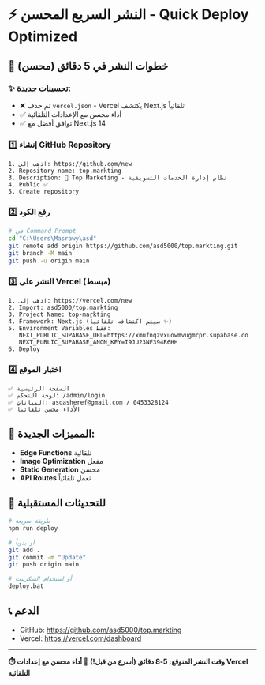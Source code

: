# ⚡ النشر السريع المحسن - Quick Deploy Optimized

## 🚀 **خطوات النشر في 5 دقائق (محسن)**

### **✨ تحسينات جديدة:**
- ❌ تم حذف `vercel.json` - Vercel يكتشف Next.js تلقائياً
- ✅ أداء محسن مع الإعدادات التلقائية
- ✅ توافق أفضل مع Next.js 14

### **1️⃣ إنشاء GitHub Repository**
```
1. اذهب إلى: https://github.com/new
2. Repository name: top.markting
3. Description: 🚀 Top Marketing - نظام إدارة الخدمات التسويقية
4. Public ✅
5. Create repository
```

### **2️⃣ رفع الكود**
```bash
# في Command Prompt
cd "C:\Users\Masrawy\asd"
git remote add origin https://github.com/asd5000/top.markting.git
git branch -M main
git push -u origin main
```

### **3️⃣ النشر على Vercel (مبسط)**
```
1. اذهب إلى: https://vercel.com/new
2. Import: asd5000/top.markting
3. Project Name: top-markting
4. Framework: Next.js (سيتم اكتشافه تلقائياً ✨)
5. Environment Variables فقط:
   NEXT_PUBLIC_SUPABASE_URL=https://xmufnqzvxuowmvugmcpr.supabase.co
   NEXT_PUBLIC_SUPABASE_ANON_KEY=I9JU23NF394R6HH
6. Deploy
```

### **4️⃣ اختبار الموقع**
```
✅ الصفحة الرئيسية
✅ لوحة التحكم: /admin/login
✅ البيانات: asdasheref@gmail.com / 0453328124
✅ الأداء محسن تلقائياً
```

## 🌟 **المميزات الجديدة:**
- **Edge Functions** تلقائية
- **Image Optimization** مفعل
- **Static Generation** محسن
- **API Routes** تعمل تلقائياً

## 🔄 **للتحديثات المستقبلية**
```bash
# طريقة سريعة
npm run deploy

# أو يدوياً
git add .
git commit -m "Update"
git push origin main

# أو استخدام السكريبت
deploy.bat
```

## 📞 **الدعم**
- GitHub: https://github.com/asd5000/top.markting
- Vercel: https://vercel.com/dashboard

---
**⏱️ وقت النشر المتوقع: 5-8 دقائق (أسرع من قبل!)**
**🌟 أداء محسن مع إعدادات Vercel التلقائية**
